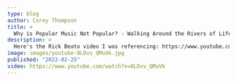 ```yaml
---
type: blog
author: Corey Thompson
title: >
  Why is Popular Music Not Popular? - Walking Around the Rivers of Life - #7
description: >
  Here's the Rick Beato video I was referencing: https://www.youtube.com/watch?v=ZDivYXthd_c.
image: images/youtube-8LDvv_QMuVk.jpg
published: "2022-02-25"
video: https://www.youtube.com/watch?v=8LDvv_QMuVk
---
```

